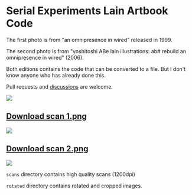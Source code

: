 # Serial Experiments Lain Artbook Code

The first photo is from "an omnipresence in wired" released in 1999.

The second photo is from "yoshitoshi ABe lain illustrations: ab# rebuild an omnipresence in wired" (2006).

Both editions contains the code that can be converted to a file. But I don't know anyone who has already done this.

Pull requests and [discussions](https://github.com/laingame-net/lain_artbook_code/issues/1) are welcome.

![](photo/1.jpg?raw=true)

## [Download scan 1.png](rotated/rotated1.png)

![](photo/2.jpg?raw=true)

## [Download scan 2.png](rotated/rotated2.png)

![](photo/0.jpg?raw=true)

`scans` directory contains high quality scans (1200dpi)

`rotated` directory contains rotated and cropped images.
